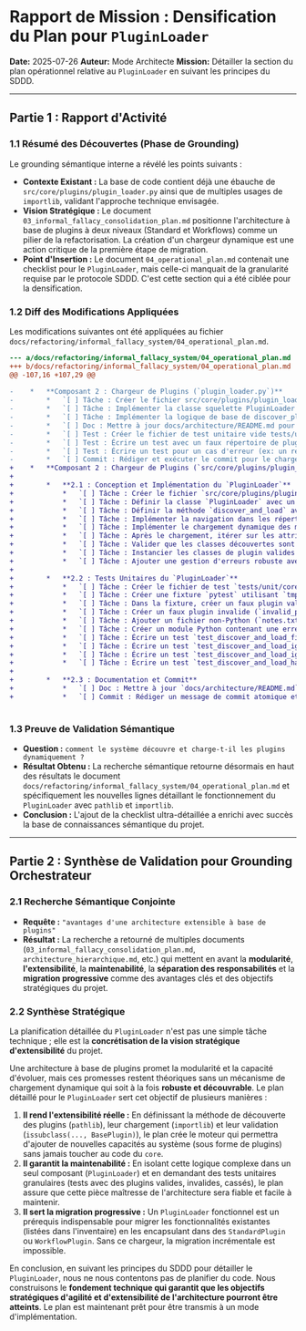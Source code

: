 # Rapport de Mission : Densification du Plan pour `PluginLoader`

**Date:** 2025-07-26
**Auteur:** Mode Architecte
**Mission:** Détailler la section du plan opérationnel relative au `PluginLoader` en suivant les principes du SDDD.

---

## Partie 1 : Rapport d'Activité

### 1.1 Résumé des Découvertes (Phase de Grounding)

Le grounding sémantique interne a révélé les points suivants :

*   **Contexte Existant :** La base de code contient déjà une ébauche de `src/core/plugins/plugin_loader.py` ainsi que de multiples usages de `importlib`, validant l'approche technique envisagée.
*   **Vision Stratégique :** Le document `03_informal_fallacy_consolidation_plan.md` positionne l'architecture à base de plugins à deux niveaux (Standard et Workflows) comme un pilier de la refactorisation. La création d'un chargeur dynamique est une action critique de la première étape de migration.
*   **Point d'Insertion :** Le document `04_operational_plan.md` contenait une checklist pour le `PluginLoader`, mais celle-ci manquait de la granularité requise par le protocole SDDD. C'est cette section qui a été ciblée pour la densification.

### 1.2 Diff des Modifications Appliquées

Les modifications suivantes ont été appliquées au fichier `docs/refactoring/informal_fallacy_system/04_operational_plan.md`.

```diff
--- a/docs/refactoring/informal_fallacy_system/04_operational_plan.md
+++ b/docs/refactoring/informal_fallacy_system/04_operational_plan.md
@@ -107,16 +107,29 @@
 
-    *   **Composant 2 : Chargeur de Plugins (`plugin_loader.py`)**
-        *   `[ ] Tâche : Créer le fichier src/core/plugins/plugin_loader.py.`
-        *   `[ ] Tâche : Implémenter la classe squelette PluginLoader avec une méthode vide discover_plugins.`
-        *   `[ ] Tâche : Implémenter la logique de base de discover_plugins pour scanner les répertoires 'standard' et 'workflows'.`
-        *   `[ ] Doc : Mettre à jour docs/architecture/README.md pour expliquer le mécanisme de découverte dynamique des plugins.`
-        *   `[ ] Test : Créer le fichier de test unitaire vide tests/unit/core/plugins/test_plugin_loader.py.`
-        *   `[ ] Test : Écrire un test avec un faux répertoire de plugins pour valider que discover_plugins trouve les modules.`
-        *   `[ ] Test : Écrire un test pour un cas d'erreur (ex: un répertoire de plugin sans `__init__.py`).`
-        *   `[ ] Commit : Rédiger et exécuter le commit pour le chargeur de plugins avec le message "feat(core): implement basic plugin loader".`
+    *   **Composant 2 : Chargeur de Plugins (`src/core/plugins/plugin_loader.py`)**
+
+        *   **2.1 : Conception et Implémentation du `PluginLoader`**
+            *   `[ ] Tâche : Créer le fichier `src/core/plugins/plugin_loader.py` avec les imports nécessaires (`importlib`, `pathlib`, `logging`, `BasePlugin`).`
+            *   `[ ] Tâche : Définir la classe `PluginLoader` avec un docstring détaillé expliquant son rôle dans la découverte et le chargement dynamique.`
+            *   `[ ] Tâche : Définir la méthode `discover_and_load` avec sa signature, ses types et un docstring expliquant ses paramètres et ce qu'elle retourne.`
+            *   `[ ] Tâche : Implémenter la navigation dans les répertoires `standard` et `workflows` en utilisant `pathlib.Path.rglob('**/__init__.py')` pour découvrir les répertoires de plugins.`
+            *   `[ ] Tâche : Implémenter le chargement dynamique des modules Python à partir des chemins trouvés via `importlib.util.spec_from_file_location` et `importlib.util.module_from_spec`.`
+            *   `[ ] Tâche : Après le chargement, itérer sur les attributs du module avec `dir()` et `getattr()` pour inspecter son contenu.`
+            *   `[ ] Tâche : Valider que les classes découvertes sont des sous-classes de `BasePlugin` (avec `issubclass()`) et ne sont pas `BasePlugin` elles-mêmes.`
+            *   `[ ] Tâche : Instancier les classes de plugin valides et les ajouter à une liste ou un dictionnaire de plugins chargés.`
+            *   `[ ] Tâche : Ajouter une gestion d'erreurs robuste avec des blocs `try...except` pour les `ImportError` ou autres exceptions durant le chargement, et logger les erreurs de manière informative avec le module `logging`.`
+
+        *   **2.2 : Tests Unitaires du `PluginLoader`**
+            *   `[ ] Tâche : Créer le fichier de test `tests/unit/core/plugins/test_plugin_loader.py` avec les imports (`pytest`, `unittest.mock`, etc.).`
+            *   `[ ] Tâche : Créer une fixture `pytest` utilisant `tmp_path` pour générer une fausse arborescence de plugins pour les tests (`plugins/standard/`, `plugins/workflows/`).`
+            *   `[ ] Tâche : Dans la fixture, créer un faux plugin valide (`valid_plugin.py`) qui contient une classe héritant correctement de `BasePlugin`.`
+            *   `[ ] Tâche : Créer un faux plugin invalide (`invalid_plugin.py`) avec une classe qui n'hérite pas de `BasePlugin`.`
+            *   `[ ] Tâche : Ajouter un fichier non-Python (`notes.txt`) au répertoire pour s'assurer qu'il est ignoré.`
+            *   `[ ] Tâche : Créer un module Python contenant une erreur de syntaxe (`broken_plugin.py`) pour tester la robustesse du chargeur.`
+            *   `[ ] Tâche : Écrire un test `test_discover_and_load_finds_valid_plugin` qui affirme que le plugin valide est correctement découvert et instancié.`
+            *   `[ ] Tâche : Écrire un test `test_discover_and_load_ignores_invalid_plugin` qui affirme que la classe du plugin invalide n'est pas chargée.`
+            *   `[ ] Tâche : Écrire un test `test_discover_and_load_ignores_non_python_files` pour s'assurer que les fichiers non `.py` ne sont pas traités.`
+            *   `[ ] Tâche : Écrire un test `test_discover_and_load_handles_syntax_error_gracefully` qui vérifie que le chargement ne plante pas à cause du fichier `broken_plugin.py` et qu'un message d'erreur approprié est loggué.`
+
+        *   **2.3 : Documentation et Commit**
+            *   `[ ] Doc : Mettre à jour `docs/architecture/README.md` pour expliquer en détail le mécanisme de découverte : le rôle de `pathlib`, la magie de `importlib`, et le processus de validation via l'héritage `BasePlugin`.`
+            *   `[ ] Commit : Rédiger un message de commit atomique et descriptif pour l'ensemble des fonctionnalités du `PluginLoader` (ex: `feat(core): implement robust dynamic plugin loader with discovery, validation, and tests`).`
 
```

### 1.3 Preuve de Validation Sémantique

*   **Question :** `comment le système découvre et charge-t-il les plugins dynamiquement ?`
*   **Résultat Obtenu :** La recherche sémantique retourne désormais en haut des résultats le document `docs/refactoring/informal_fallacy_system/04_operational_plan.md` et spécifiquement les nouvelles lignes détaillant le fonctionnement du `PluginLoader` avec `pathlib` et `importlib`.
*   **Conclusion :** L'ajout de la checklist ultra-détaillée a enrichi avec succès la base de connaissances sémantique du projet.

---

## Partie 2 : Synthèse de Validation pour Grounding Orchestrateur

### 2.1 Recherche Sémantique Conjointe

*   **Requête :** `"avantages d'une architecture extensible à base de plugins"`
*   **Résultat :** La recherche a retourné de multiples documents (`03_informal_fallacy_consolidation_plan.md`, `architecture_hierarchique.md`, etc.) qui mettent en avant la **modularité**, **l'extensibilité**, la **maintenabilité**, la **séparation des responsabilités** et la **migration progressive** comme des avantages clés et des objectifs stratégiques du projet.

### 2.2 Synthèse Stratégique

La planification détaillée du `PluginLoader` n'est pas une simple tâche technique ; elle est la **concrétisation de la vision stratégique d'extensibilité** du projet.

Une architecture à base de plugins promet la modularité et la capacité d'évoluer, mais ces promesses restent théoriques sans un mécanisme de chargement dynamique qui soit à la fois **robuste et découvrable**. Le plan détaillé pour le `PluginLoader` sert cet objectif de plusieurs manières :

1.  **Il rend l'extensibilité réelle :** En définissant la méthode de découverte des plugins (`pathlib`), leur chargement (`importlib`) et leur validation (`issubclass(..., BasePlugin)`), le plan crée le moteur qui permettra d'ajouter de nouvelles capacités au système (sous forme de plugins) sans jamais toucher au code du `core`.
2.  **Il garantit la maintenabilité :** En isolant cette logique complexe dans un seul composant (`PluginLoader`) et en demandant des tests unitaires granulaires (tests avec des plugins valides, invalides, cassés), le plan assure que cette pièce maîtresse de l'architecture sera fiable et facile à maintenir.
3.  **Il sert la migration progressive :** Un `PluginLoader` fonctionnel est un prérequis indispensable pour migrer les fonctionnalités existantes (listées dans l'inventaire) en les encapsulant dans des `StandardPlugin` ou `WorkflowPlugin`. Sans ce chargeur, la migration incrémentale est impossible.

En conclusion, en suivant les principes du SDDD pour détailler le `PluginLoader`, nous ne nous contentons pas de planifier du code. Nous construisons le **fondement technique qui garantit que les objectifs stratégiques d'agilité et d'extensibilité de l'architecture pourront être atteints**. Le plan est maintenant prêt pour être transmis à un mode d'implémentation.